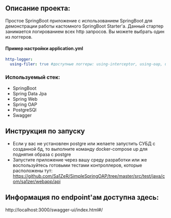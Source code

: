 ## Описание проекта:
Простое SpringBoot приложение с использованием SpringBoot для демонстрации работы кастомного SpringBoot Starter'a.
Данный стартер занимается логированием всех http запросов. Вы можете выбрать один из логгеров.

#### Пример настройки application.yml

```yaml
http-logger:
  using-filer: true #доступные логгеры: using-interceptor, using-oap, using-filter
```

### Используемый стек:
- SpringBoot
- Spring Data Jpa
- Spring Web
- Spring OAP
- PostgreSQl
- Swagger

## Инструкция по запуску
- Если у вас не установлен postgre или желаете запустить СУБД с созданной бд, то выполните команду docker-compose up для поднятия образа с postgre
- Запустите приложение через вашу среду разработки или же воспользуйтесь готовыми тестами контроллеров, которые расположены тут: https://github.com/Sa1ZeR/SimpleSpringOAP/tree/master/src/test/java/com/sa1zer/webapp/api

## Информация по endpoint'ам доступна здесь:
http://localhost:3000/swagger-ui/index.html#/
